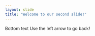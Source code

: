 ```yaml
---
layout: slide
title: "Welcome to our second slide!"
---
```

Bottom text
Use the left arrow to go back!
